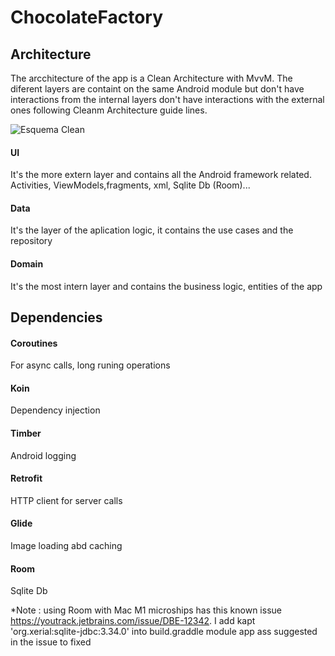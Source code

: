 # ChocolateFactory

## Architecture
The arcchitecture of the app is a Clean Architecture with MvvM.
The diferent layers are containt on the same Android module but don't have interactions from the internal layers don't have interactions with the external ones following Cleanm Architecture guide lines. 

![Esquema Clean](https://user-images.githubusercontent.com/22010618/132135079-7198a96b-e18b-4c9f-ba36-f6e3c6e10c5e.png)

#### UI 
It's the more extern layer and contains all the Android framework related. Activities, ViewModels,fragments, xml, Sqlite Db (Room)... 
#### Data
It's the layer of the aplication logic, it contains the use cases and the repository
#### Domain
It's the most intern layer and contains the business logic, entities of the app

## Dependencies 

#### Coroutines 
For async calls, long runing operations

#### Koin 
Dependency injection

#### Timber
Android logging

#### Retrofit
HTTP client for server calls

#### Glide
Image loading abd caching

#### Room 
Sqlite Db

*Note : using Room with Mac M1 microships has this known issue https://youtrack.jetbrains.com/issue/DBE-12342. 
I add kapt 'org.xerial:sqlite-jdbc:3.34.0' into build.graddle module app ass suggested in the issue to fixed







